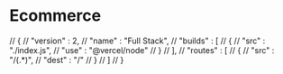 # Ecommerce 

// {
//     "version" : 2,
//     "name" : "Full Stack",
//     "builds" : [
//         {
//             "src" : "./index.js",
//             "use" : "@vercel/node"
//         }
//     ],
//     "routes" : [
//         {
//             "src" : "/(.*)",
//             "dest" : "/"
//         }
//     ]
// }